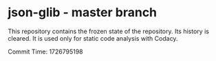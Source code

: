 # json-glib - master branch

This repository contains the frozen state of the repository.
Its history is cleared. It is used only for static code
analysis with Codacy.

Commit Time: 1726795198
